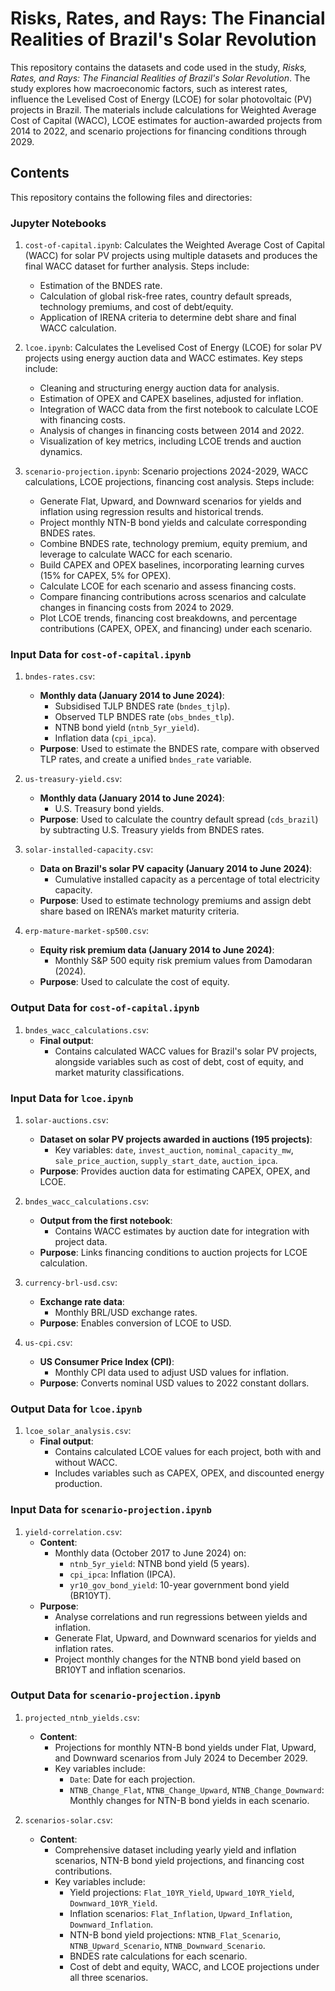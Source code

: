 # Risks, Rates, and Rays: The Financial Realities of Brazil's Solar Revolution
This repository contains the datasets and code used in the study, 
*Risks, Rates, and Rays: The Financial Realities of Brazil's Solar Revolution*. 
The study explores how macroeconomic factors, such as interest rates, 
influence the Levelised Cost of Energy (LCOE) for solar photovoltaic (PV) projects in Brazil. 
The materials include calculations for Weighted Average Cost of Capital (WACC), 
LCOE estimates for auction-awarded projects from 2014 to 2022, 
and scenario projections for financing conditions through 2029.

## Contents
This repository contains the following files and directories:

### Jupyter Notebooks
1. `cost-of-capital.ipynb`: Calculates the Weighted Average Cost of Capital (WACC) for solar PV projects using multiple datasets and produces the final WACC dataset for further analysis. Steps include:
   - Estimation of the BNDES rate.
   - Calculation of global risk-free rates, country default spreads, technology premiums, and cost of debt/equity.
   - Application of IRENA criteria to determine debt share and final WACC calculation.
   
2. `lcoe.ipynb`: Calculates the Levelised Cost of Energy (LCOE) for solar PV projects using energy auction data and WACC estimates. Key steps include:
   - Cleaning and structuring energy auction data for analysis.
   - Estimation of OPEX and CAPEX baselines, adjusted for inflation.
   - Integration of WACC data from the first notebook to calculate LCOE with financing costs.
   - Analysis of changes in financing costs between 2014 and 2022.
   - Visualization of key metrics, including LCOE trends and auction dynamics.
   
3. `scenario-projection.ipynb`: Scenario projections 2024-2029, WACC calculations, LCOE projections, financing cost analysis. Steps include:
   - Generate Flat, Upward, and Downward scenarios for yields and inflation using regression results and historical trends.
   - Project monthly NTN-B bond yields and calculate corresponding BNDES rates.
   - Combine BNDES rate, technology premium, equity premium, and leverage to calculate WACC for each scenario.
   - Build CAPEX and OPEX baselines, incorporating learning curves (15% for CAPEX, 5% for OPEX).
   - Calculate LCOE for each scenario and assess financing costs.
   - Compare financing contributions across scenarios and calculate changes in financing costs from 2024 to 2029.
   - Plot LCOE trends, financing cost breakdowns, and percentage contributions (CAPEX, OPEX, and financing) under each scenario.


### Input Data for `cost-of-capital.ipynb`
1. `bndes-rates.csv`: 
   - **Monthly data (January 2014 to June 2024)**:
     - Subsidised TJLP BNDES rate (`bndes_tjlp`).
     - Observed TLP BNDES rate (`obs_bndes_tlp`).
     - NTNB bond yield (`ntnb_5yr_yield`).
     - Inflation data (`cpi_ipca`).
   - **Purpose**: Used to estimate the BNDES rate, compare with observed TLP rates, and create a unified `bndes_rate` variable.

2. `us-treasury-yield.csv`: 
   - **Monthly data (January 2014 to June 2024)**:
     - U.S. Treasury bond yields.
   - **Purpose**: Used to calculate the country default spread (`cds_brazil`) by subtracting U.S. Treasury yields from BNDES rates.

3. `solar-installed-capacity.csv`: 
   - **Data on Brazil's solar PV capacity (January 2014 to June 2024)**:
     - Cumulative installed capacity as a percentage of total electricity capacity.
   - **Purpose**: Used to estimate technology premiums and assign debt share based on IRENA’s market maturity criteria.

4. `erp-mature-market-sp500.csv`: 
   - **Equity risk premium data (January 2014 to June 2024)**:
     - Monthly S&P 500 equity risk premium values from Damodaran (2024).
   - **Purpose**: Used to calculate the cost of equity.
   
### Output Data for `cost-of-capital.ipynb`
1. `bndes_wacc_calculations.csv`: 
   - **Final output**:
     - Contains calculated WACC values for Brazil's solar PV projects, alongside variables such as cost of debt, cost of equity, and market maturity classifications.

 
### Input Data for `lcoe.ipynb`
1. `solar-auctions.csv`:
   - **Dataset on solar PV projects awarded in auctions (195 projects)**:
     - Key variables: `date`, `invest_auction`, `nominal_capacity_mw`, `sale_price_auction`, `supply_start_date`, `auction_ipca`.
   - **Purpose**: Provides auction data for estimating CAPEX, OPEX, and LCOE.

2. `bndes_wacc_calculations.csv`:
   - **Output from the first notebook**:
     - Contains WACC estimates by auction date for integration with project data.
   - **Purpose**: Links financing conditions to auction projects for LCOE calculation.

3. `currency-brl-usd.csv`:
   - **Exchange rate data**:
     - Monthly BRL/USD exchange rates.
   - **Purpose**: Enables conversion of LCOE to USD.

4. `us-cpi.csv`:
   - **US Consumer Price Index (CPI)**:
     - Monthly CPI data used to adjust USD values for inflation.
   - **Purpose**: Converts nominal USD values to 2022 constant dollars.

   
### Output Data for `lcoe.ipynb`
1. `lcoe_solar_analysis.csv`:
   - **Final output**:
     - Contains calculated LCOE values for each project, both with and without WACC.
     - Includes variables such as CAPEX, OPEX, and discounted energy production.

### Input Data for `scenario-projection.ipynb`
1. `yield-correlation.csv`:
   - **Content**:
     - Monthly data (October 2017 to June 2024) on:
       - `ntnb_5yr_yield`: NTNB bond yield (5 years).
       - `cpi_ipca`: Inflation (IPCA).
       - `yr10_gov_bond_yield`: 10-year government bond yield (BR10YT).
   - **Purpose**:
     - Analyse correlations and run regressions between yields and inflation.
     - Generate Flat, Upward, and Downward scenarios for yields and inflation rates.
     - Project monthly changes for the NTNB bond yield based on BR10YT and inflation scenarios.
	 
### Output Data for `scenario-projection.ipynb`
1. `projected_ntnb_yields.csv`:
   - **Content**:
     - Projections for monthly NTN-B bond yields under Flat, Upward, and Downward scenarios from July 2024 to December 2029.
     - Key variables include:
       - `Date`: Date for each projection.
       - `NTNB_Change_Flat`, `NTNB_Change_Upward`, `NTNB_Change_Downward`: Monthly changes for NTN-B bond yields in each scenario.

2. `scenarios-solar.csv`:
   - **Content**:
     - Comprehensive dataset including yearly yield and inflation scenarios, NTN-B bond yield projections, and financing cost contributions.
     - Key variables include:
       - Yield projections: `Flat_10YR_Yield`, `Upward_10YR_Yield`, `Downward_10YR_Yield`.
       - Inflation scenarios: `Flat_Inflation`, `Upward_Inflation`, `Downward_Inflation`.
       - NTN-B bond yield projections: `NTNB_Flat_Scenario`, `NTNB_Upward_Scenario`, `NTNB_Downward_Scenario`.
       - BNDES rate calculations for each scenario.
       - Cost of debt and equity, WACC, and LCOE projections under all three scenarios.